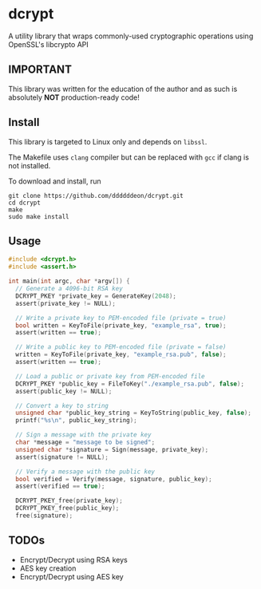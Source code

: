 # dcrypt

A utility library that wraps commonly-used cryptographic operations using OpenSSL's libcrypto API

## IMPORTANT
This library was written for the education of the author and as such is absolutely **NOT** production-ready code!

## Install
This library is targeted to Linux only and depends on `libssl`.

The Makefile uses `clang` compiler but can be replaced with `gcc` if clang is not installed.

To download and install, run

```
git clone https://github.com/ddddddeon/dcrypt.git
cd dcrypt
make
sudo make install
```

## Usage
```c
#include <dcrypt.h>
#include <assert.h>

int main(int argc, char *argv[]) {
  // Generate a 4096-bit RSA key
  DCRYPT_PKEY *private_key = GenerateKey(2048);
  assert(private_key != NULL);

  // Write a private key to PEM-encoded file (private = true)
  bool written = KeyToFile(private_key, "example_rsa", true);
  assert(written == true);

  // Write a public key to PEM-encoded file (private = false)
  written = KeyToFile(private_key, "example_rsa.pub", false);
  assert(written == true);

  // Load a public or private key from PEM-encoded file
  DCRYPT_PKEY *public_key = FileToKey("./example_rsa.pub", false);
  assert(public_key != NULL);

  // Convert a key to string
  unsigned char *public_key_string = KeyToString(public_key, false);
  printf("%s\n", public_key_string);

  // Sign a message with the private key
  char *message = "message to be signed";
  unsigned char *signature = Sign(message, private_key);
  assert(signature != NULL);

  // Verify a message with the public key
  bool verified = Verify(message, signature, public_key);
  assert(verified == true);

  DCRYPT_PKEY_free(private_key);
  DCRYPT_PKEY_free(public_key);
  free(signature);
```

## TODOs
- Encrypt/Decrypt using RSA keys
- AES key creation
- Encrypt/Decrypt using AES key